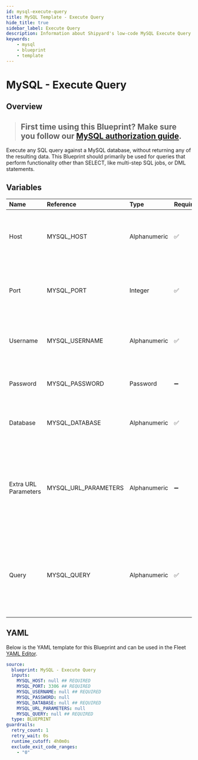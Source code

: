 ```yaml
---
id: mysql-execute-query
title: MySQL Template - Execute Query
hide_title: true
sidebar_label: Execute Query
description: Information about Shipyard's low-code MySQL Execute Query blueprint. Execute any SQL query against a MySQL database. Perfect for creating multi-step SQL jobs, executing DML statements, or running scheduled queries.
keywords:
    - mysql
    - blueprint
    - template
---
```


# MySQL - Execute Query

## Overview

> ## **First time using this Blueprint? Make sure you follow our [MySQL authorization guide](https://www.shipyardapp.com/docs/blueprint-library/mysql/mysql-authorization/)**.

Execute any SQL query against a MySQL database, without returning any of the resulting data. This Blueprint should primarily be used for queries that perform functionality other than SELECT, like multi-step SQL jobs, or DML statements.



## Variables

| Name | Reference | Type | Required | Default | Options | Description |
|:---|:---|:---|:---|:---|:---|:---|
| Host | MYSQL_HOST | Alphanumeric | :white_check_mark: | - | - | The domain or the IP address of the database you want to connect to. |
| Port | MYSQL_PORT | Integer | :white_check_mark: | 3306 | - | Number for the database port to connect to. Defaults to 3306. |
| Username | MYSQL_USERNAME | Alphanumeric | :white_check_mark: | - | - | Name of the user to connect to the database with. |
| Password | MYSQL_PASSWORD | Password | :heavy_minus_sign: | - | - | Password associated to the provided username. |
| Database | MYSQL_DATABASE | Alphanumeric | :white_check_mark: | - | - | Name of the database in MySQL to connect to. |
| Extra URL Parameters | MYSQL_URL_PARAMETERS | Alphanumeric | :heavy_minus_sign: | - | - | Extra parameters that will be placed at the end of the connection string, after the "?". Must be separated by "&". |
| Query | MYSQL_QUERY | Alphanumeric | :white_check_mark: | - | - | Any SQL query that runs a job against the database (CREATE, DROP, INSERT, etc.). Formatting is ignored. |


## YAML

Below is the YAML template for this Blueprint and can be used in the Fleet [YAML Editor](../../reference/fleets.md#yaml-editor).

```yaml
source:
  blueprint: MySQL - Execute Query
  inputs:
    MYSQL_HOST: null ## REQUIRED
    MYSQL_PORT: 3306 ## REQUIRED
    MYSQL_USERNAME: null ## REQUIRED
    MYSQL_PASSWORD: null 
    MYSQL_DATABASE: null ## REQUIRED
    MYSQL_URL_PARAMETERS: null 
    MYSQL_QUERY: null ## REQUIRED
  type: BLUEPRINT
guardrails:
  retry_count: 1
  retry_wait: 0s
  runtime_cutoff: 4h0m0s
  exclude_exit_code_ranges:
    - "0"
```
